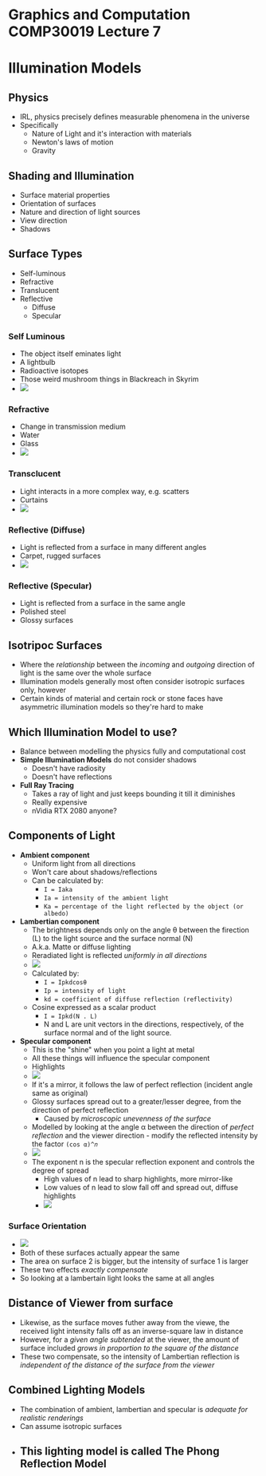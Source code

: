 Graphics and Computation COMP30019 Lecture 7
============================================

# Illumination Models

## Physics
- IRL, physics precisely defines measurable phenomena in the universe
- Specifically
	- Nature of Light and it's interaction with materials
	- Newton's laws of motion
	- Gravity

## Shading and Illumination
- Surface material properties
- Orientation of surfaces
- Nature and direction of light sources
- View direction
- Shadows

## Surface Types
- Self-luminous
- Refractive
- Translucent
- Reflective
	- Diffuse
	- Specular

### Self Luminous
- The object itself eminates light
- A lightbulb
- Radioactive isotopes
- Those weird mushroom things in Blackreach in Skyrim
- ![](lec7/lec70.png)

### Refractive
- Change in transmission medium
- Water
- Glass
- ![](lec7/lec71.png)

### Transclucent
- Light interacts in a more complex way, e.g. scatters
- Curtains
- ![](lec7/lec72.png)

### Reflective (Diffuse)
- Light is reflected from a surface in many different angles
- Carpet, rugged surfaces
- ![](lec7/lec73.png)

### Reflective (Specular)
- Light is reflected from a surface in the same angle
- Polished steel
- Glossy surfaces

## Isotripoc Surfaces
- Where the *relationship* between the *incoming* and *outgoing* direction of light is the same over the whole surface
- Illumination models generally most often consider isotropic surfaces only, however
- Certain kinds of material and certain rock or stone faces have asymmetric illumination models so they're hard to make

## Which Illumination Model to use?
- Balance between modelling the physics fully and computational cost
- **Simple Illumination Models** do not consider shadows
	- Doesn't have radiosity
	- Doesn't have reflections
- **Full Ray Tracing**
	- Takes a ray of light and just keeps bounding it till it diminishes
	- Really expensive
	- nVidia RTX 2080 anyone?
 
## Components of Light
- **Ambient component**
	- Uniform light from all directions
	- Won't care about shadows/reflections
	- Can be calculated by:
		- `I = Iaka`
		- `Ia = intensity of the ambient light`
		- `Ka = percentage of the light reflected by the object (or albedo)`
- **Lambertian component**
	- The brightness depends only on the angle θ between the firection (L) to the light source and the surface normal (N)
	- A.k.a. Matte or diffuse lighting
	- Reradiated light is reflected *uniformly in all directions*
	- ![](lec7/lec74.png)
	- Calculated by:
		- `I = Ipkdcosθ`
		- `Ip = intensity of light`
		- `kd = coefficient of diffuse reflection (reflectivity)`
	- Cosine expressed as a scalar product
		- `I = Ipkd(N . L)`
		-  N and L are unit vectors in the directions, respectively, of the surface normal and of the light source.
- **Specular component**
	- This is the "shine" when you point a light at metal
	- All these things will influence the specular component
	- Highlights
	- ![](lec7/lec76.png)
	- If it's a mirror, it follows the law of perfect reflection (incident angle same as original)
	- Glossy surfaces spread out to a greater/lesser degree, from the direction of perfect reflection
		- Caused by *microscopic unevenness of the surface*
	- Modelled by  looking at the angle α between the direction of *perfect reflection* and the viewer direction - modify the reflected intensity by the factor `(cos α)^𝑛`
	- ![](lec7/lec77.png)
	- The exponent n is the specular reflection exponent and controls the degree of spread
		- High values of n lead to sharp highlights, more mirror-like
		- Low values of n lead to slow fall off and spread out, diffuse highlights
		- ![](lec7/lec78.png)

### Surface Orientation
- ![](lec7/lec75.png)
- Both of these surfaces actually appear the same
- The area on surface 2 is bigger, but the intensity of surface 1 is larger
- These two effects *exactly compensate*
- So looking at a lambertain light looks the same at all angles

## Distance of Viewer from surface
- Likewise, as the surface moves futher away from the viewe, the received light intensity falls off as an inverse-square law in distance
- However, for a *given angle subtended* at the viewer, the amount of surface included *grows in proportion to the square of the distance*
- These two compensate, so the intensity of Lambertian reflection is *independent of the distance of the surface from the viewer*

## Combined Lighting Models
- The combination of ambient, lambertian and specular is *adequate for realistic renderings*
- Can assume isotropic surfaces
- This lighting model is called **The Phong Reflection Model**
	- 